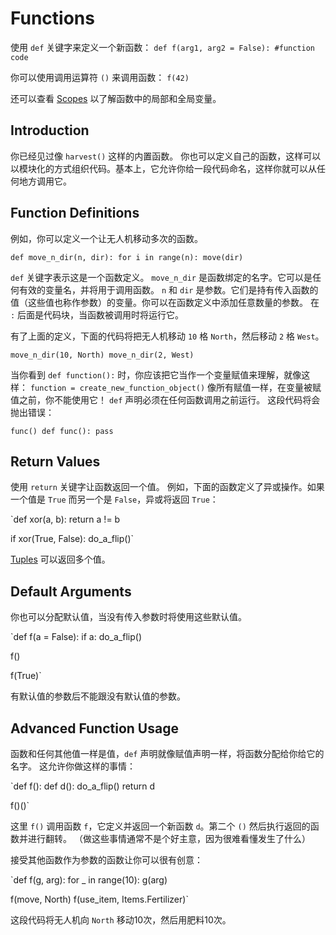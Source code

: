 # Functions
使用 `def` 关键字来定义一个新函数：
`def f(arg1, arg2 = False):
	#function code`

你可以使用调用运算符 `()` 来调用函数：
`f(42)`

还可以查看 [Scopes](docs/scripting/scopes.md) 以了解函数中的局部和全局变量。

## Introduction
你已经见过像 `harvest()` 这样的内置函数。
你也可以定义自己的函数，这样可以以模块化的方式组织代码。基本上，它允许你给一段代码命名，这样你就可以从任何地方调用它。

## Function Definitions
例如，你可以定义一个让无人机移动多次的函数。

`def move_n_dir(n, dir):
	for i in range(n):
		move(dir)`

`def` 关键字表示这是一个函数定义。
`move_n_dir` 是函数绑定的名字。它可以是任何有效的变量名，并将用于调用函数。
`n` 和 `dir` 是参数。它们是持有传入函数的值（这些值也称作参数）的变量。你可以在函数定义中添加任意数量的参数。
在 `:` 后面是代码块，当函数被调用时将运行它。

有了上面的定义，下面的代码将把无人机移动 `10` 格 `North`，然后移动 `2` 格 `West`。

`move_n_dir(10, North)
move_n_dir(2, West)`

当你看到 `def function():` 时，你应该把它当作一个变量赋值来理解，就像这样：
`function = create_new_function_object()`
像所有赋值一样，在变量被赋值之前，你不能使用它！
`def` 声明必须在任何函数调用之前运行。
这段代码将会抛出错误：

`func()
def func():
	pass`

## Return Values
使用 `return` 关键字让函数返回一个值。
例如，下面的函数定义了异或操作。如果一个值是 `True` 而另一个是 `False`，异或将返回 `True`：

`def xor(a, b):
	return a != b

if xor(True, False):
	do_a_flip()`

[Tuples](docs/scripting/tuples.md) 可以返回多个值。

## Default Arguments
你也可以分配默认值，当没有传入参数时将使用这些默认值。

`def f(a = False):
	if a:
		do_a_flip()

f()

f(True)`

有默认值的参数后不能跟没有默认值的参数。

## Advanced Function Usage
函数和任何其他值一样是值，`def` 声明就像赋值声明一样，将函数分配给你给它的名字。
这允许你做这样的事情：

`def f():
	def d():
		do_a_flip()
	return d

f()()`

这里 `f()` 调用函数 `f`，它定义并返回一个新函数 `d`。第二个 `()` 然后执行返回的函数并进行翻转。
（做这些事情通常不是个好主意，因为很难看懂发生了什么）

接受其他函数作为参数的函数让你可以很有创意：

`def f(g, arg):
	for _ in range(10):
		g(arg)

f(move, North)
f(use_item, Items.Fertilizer)`

这段代码将无人机向 `North` 移动10次，然后用肥料10次。